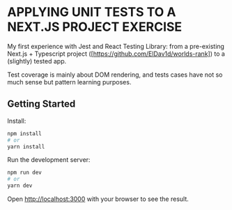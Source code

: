 # APPLYING UNIT TESTS TO A NEXT.JS PROJECT EXERCISE

My first experience with Jest and React Testing Library: from a pre-existing Next.js + Typescript project ([https://github.com/ElDav1d/worlds-rank]) to a (slightly) tested app.

Test coverage is mainly about DOM rendering, and tests cases have not so much sense but pattern learning purposes.

## Getting Started

Install:

```bash
npm install
# or
yarn install
```

Run the development server:

```bash
npm run dev
# or
yarn dev
```

Open [http://localhost:3000](http://localhost:3000) with your browser to see the result.
